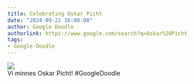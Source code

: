 ```yaml
---
title: Celebrating Oskar Picht
date: "2024-09-22 16:00:00"
author: Google Doodle
authorlink: https://www.google.com/search?q=Oskar%20Picht
tags:
- Google-Doodle
---
```

<img src="https://www.google.com/logos/doodles/2024/celebrating-oskar-picht-6753651837110226.3-l.png" referrerpolicy="no-referrer"><br>Vi minnes Oskar Picht! #GoogleDoodle